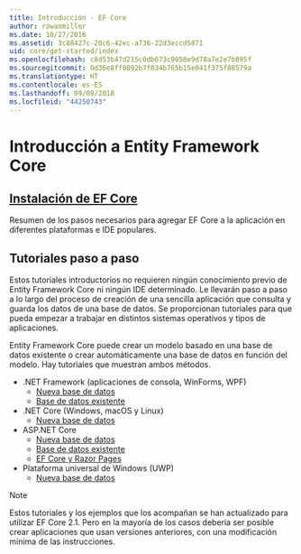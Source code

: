 ```yaml
---
title: Introducción - EF Core
author: rowanmiller
ms.date: 10/27/2016
ms.assetid: 3c88427c-20c6-42ec-a736-22d3eccd5071
uid: core/get-started/index
ms.openlocfilehash: c8d53b47d215c0db673c9058e9d78a7e2e7b895f
ms.sourcegitcommit: 0d36e8ff0892b7f034b765b15e041f375f88579a
ms.translationtype: HT
ms.contentlocale: es-ES
ms.lasthandoff: 09/09/2018
ms.locfileid: "44250743"
---
```

# <a name="getting-started-with-entity-framework-core"></a>Introducción a Entity Framework Core

## <a name="installing-ef-coreinstallindexmd"></a>[Instalación de EF Core](install/index.md)

Resumen de los pasos necesarios para agregar EF Core a la aplicación en diferentes plataformas e IDE populares.

## <a name="step-by-step-tutorials"></a>Tutoriales paso a paso

Estos tutoriales introductorios no requieren ningún conocimiento previo de Entity Framework Core ni ningún IDE determinado. Le llevarán paso a paso a lo largo del proceso de creación de una sencilla aplicación que consulta y guarda los datos de una base de datos. Se proporcionan tutoriales para que pueda empezar a trabajar en distintos sistemas operativos y tipos de aplicaciones.

Entity Framework Core puede crear un modelo basado en una base de datos existente o crear automáticamente una base de datos en función del modelo. Hay tutoriales que muestran ambos métodos.

* .NET Framework (aplicaciones de consola, WinForms, WPF)
  * [Nueva base de datos](full-dotnet/new-db.md)
  * [Base de datos existente](full-dotnet/existing-db.md)
* .NET Core (Windows, macOS y Linux)
  * [Nueva base de datos](netcore/new-db-sqlite.md)
* ASP.NET Core
  * [Nueva base de datos](aspnetcore/new-db.md)
  * [Base de datos existente](aspnetcore/existing-db.md)
  * [EF Core y Razor Pages](/aspnet/core/data/ef-rp/intro)
* Plataforma universal de Windows (UWP)
  * [Nueva base de datos](uwp/getting-started.md)

> [!NOTE]  
> Estos tutoriales y los ejemplos que los acompañan se han actualizado para utilizar EF Core 2.1. Pero en la mayoría de los casos debería ser posible crear aplicaciones que usan versiones anteriores, con una modificación mínima de las instrucciones. 
